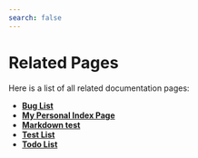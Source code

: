 ```yaml
---
search: false
---
```


# Related Pages

Here is a list of all related documentation pages:
* **[Bug List](bug.md)** 
* **[My Personal Index Page](indexpage.md)** 
* **[Markdown test](md_src_markdown-demo.md)** 
* **[Test List](test.md)** 
* **[Todo List](todo.md)** 
